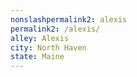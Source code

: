 ```yaml
---
﻿nonslashpermalink2: alexis
permalink2: /alexis/
alley: Alexis
city: North Haven
state: Maine
---
```

